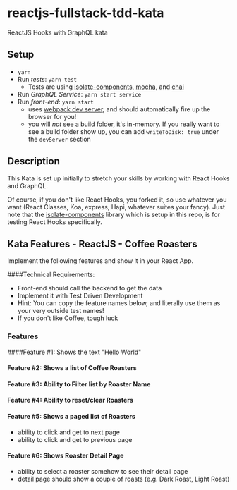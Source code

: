 # reactjs-fullstack-tdd-kata
ReactJS Hooks with GraphQL kata

## Setup
- `yarn`
- Run *tests*: `yarn test`
    - Tests are using [isolate-components](https://www.npmjs.com/package/isolate-components), [mocha](https://mochajs.org), and [chai](https://www.chaijs.com)
- Run *GraphQL Service*: `yarn start service`
- Run *front-end*: `yarn start` 
    - uses [webpack dev server](https://webpack.js.org/configuration/dev-server), and should automatically fire up the browser for you!
    - you will _not_ see a build folder, it's in-memory.  If you really want to see a build folder show up, you can add `writeToDisk: true` under the `devServer` section
    
## Description
This Kata is set up initially to stretch your skills by working with React Hooks and GraphQL.

Of course, if you don't like React Hooks, you forked it, so use whatever you want (React Classes, Koa, express, Hapi, whatever suites your fancy).  Just note that the [isolate-components](https://github.com/davidmfoley/isolate-components) library which is setup in this repo, is for testing React Hooks specifically.

## Kata Features - ReactJS - Coffee Roasters
Implement the following features and show it in your React App.

####Technical Requirements:
- Front-end should call the backend to get the data
- Implement it with Test Driven Development
- Hint: You can copy the feature names below, and literally use them as your very outside test names!
- If you don't like Coffee, tough luck

### Features
####Feature #1: Shows the text "Hello World"
#### Feature #2: Shows a list of Coffee Roasters
#### Feature #3: Ability to Filter list by Roaster Name
#### Feature #4: Ability to reset/clear Roasters
#### Feature #5: Shows a paged list of Roasters
- ability to click and get to next page
- ability to click and get to previous page
#### Feature #6: Shows Roaster Detail Page
- ability to select a roaster somehow to see their detail page
- detail page should show a couple of roasts (e.g. Dark Roast, Light Roast)
